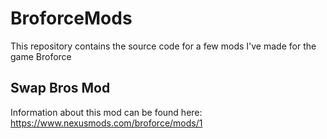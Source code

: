 # BroforceMods
This repository contains the source code for a few mods I've made for the game Broforce

## Swap Bros Mod
Information about this mod can be found here: https://www.nexusmods.com/broforce/mods/1
